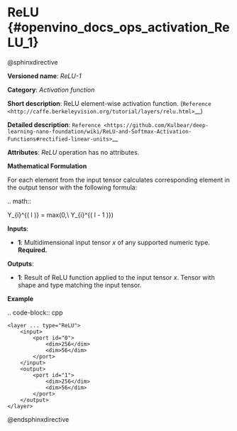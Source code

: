 # ReLU {#openvino_docs_ops_activation_ReLU_1}

@sphinxdirective

**Versioned name**: *ReLU-1*

**Category**: *Activation function*

**Short description**: ReLU element-wise activation function. (`Reference <http://caffe.berkeleyvision.org/tutorial/layers/relu.html>`__)

**Detailed description**: `Reference <https://github.com/Kulbear/deep-learning-nano-foundation/wiki/ReLU-and-Softmax-Activation-Functions#rectified-linear-units>`__

**Attributes**: *ReLU* operation has no attributes.

**Mathematical Formulation**

For each element from the input tensor calculates corresponding element in the output tensor with the following formula:

.. math::

   Y_{i}^{( l )} = max(0,\ Y_{i}^{( l - 1 )})


**Inputs**:

*   **1**: Multidimensional input tensor *x* of any supported numeric type. **Required.**

**Outputs**:

*   **1**: Result of ReLU function applied to the input tensor *x*. Tensor with shape and type matching the input tensor.

**Example**

.. code-block:: cpp

    <layer ... type="ReLU">
        <input>
            <port id="0">
                <dim>256</dim>
                <dim>56</dim>
            </port>
        </input>
        <output>
            <port id="1">
                <dim>256</dim>
                <dim>56</dim>
            </port>
        </output>
    </layer>

@endsphinxdirective
